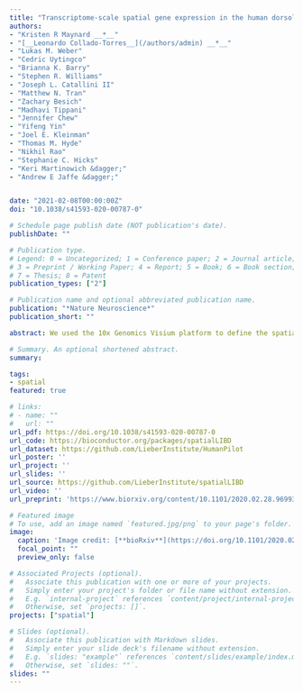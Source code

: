 ```yaml
---
title: "Transcriptome-scale spatial gene expression in the human dorsolateral prefrontal cortex"
authors:
- "Kristen R Maynard __*__"
- "[__Leonardo Collado-Torres__](/authors/admin) __*__"
- "Lukas M. Weber"
- "Cedric Uytingco"
- "Brianna K. Barry"
- "Stephen R. Williams"
- "Joseph L. Catallini II"
- "Matthew N. Tran"
- "Zachary Besich"
- "Madhavi Tippani"
- "Jennifer Chew"
- "Yifeng Yin"
- "Joel E. Kleinman"
- "Thomas M. Hyde"
- "Nikhil Rao"
- "Stephanie C. Hicks"
- "Keri Martinowich &dagger;"
- "Andrew E Jaffe &dagger;"


date: "2021-02-08T00:00:00Z"
doi: "10.1038/s41593-020-00787-0"

# Schedule page publish date (NOT publication's date).
publishDate: ""

# Publication type.
# Legend: 0 = Uncategorized; 1 = Conference paper; 2 = Journal article;
# 3 = Preprint / Working Paper; 4 = Report; 5 = Book; 6 = Book section;
# 7 = Thesis; 8 = Patent
publication_types: ["2"]

# Publication name and optional abbreviated publication name.
publication: "*Nature Neuroscience*"
publication_short: ""

abstract: We used the 10x Genomics Visium platform to define the spatial topography of gene expression in the six-layered human dorsolateral prefrontal cortex. We identified extensive layer-enriched expression signatures and refined associations to previous laminar markers. We overlaid our laminar expression signatures on large-scale single nucleus RNA-sequencing data, enhancing spatial annotation of expression-driven clusters. By integrating neuropsychiatric disorder gene sets, we showed differential layer-enriched expression of genes associated with schizophrenia and autism spectrum disorder, highlighting the clinical relevance of spatially defined expression. We then developed a data-driven framework to define unsupervised clusters in spatial transcriptomics data, which can be applied to other tissues or brain regions in which morphological architecture is not as well defined as cortical laminae. Last, we created a web application for the scientific community to explore these raw and summarized data to augment ongoing neuroscience and spatial transcriptomics research (http://research.libd.org/spatialLIBD).

# Summary. An optional shortened abstract.
summary:

tags:
- spatial
featured: true

# links:
# - name: ""
#   url: ""
url_pdf: https://doi.org/10.1038/s41593-020-00787-0
url_code: https://bioconductor.org/packages/spatialLIBD
url_dataset: https://github.com/LieberInstitute/HumanPilot
url_poster: ''
url_project: ''
url_slides: ''
url_source: https://github.com/LieberInstitute/spatialLIBD
url_video: ''
url_preprint: 'https://www.biorxiv.org/content/10.1101/2020.02.28.969931v1'

# Featured image
# To use, add an image named `featured.jpg/png` to your page's folder. 
image:
  caption: 'Image credit: [**bioRxiv**](https://doi.org/10.1101/2020.02.28.969931)'
  focal_point: ""
  preview_only: false

# Associated Projects (optional).
#   Associate this publication with one or more of your projects.
#   Simply enter your project's folder or file name without extension.
#   E.g. `internal-project` references `content/project/internal-project/index.md`.
#   Otherwise, set `projects: []`.
projects: ["spatial"]

# Slides (optional).
#   Associate this publication with Markdown slides.
#   Simply enter your slide deck's filename without extension.
#   E.g. `slides: "example"` references `content/slides/example/index.md`.
#   Otherwise, set `slides: ""`.
slides: ""
---
```


<!--

{{% alert note %}}
Click the *Cite* button above to demo the feature to enable visitors to import publication metadata into their reference management software.
{{% /alert %}}

{{% alert note %}}
Click the *Slides* button above to demo Academic's Markdown slides feature.
{{% /alert %}}

Supplementary notes can be added here, including [code and math](https://sourcethemes.com/academic/docs/writing-markdown-latex/).
-->